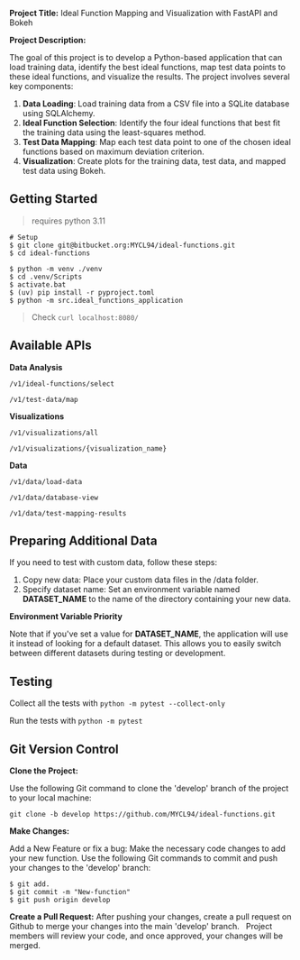 **Project Title:** Ideal Function Mapping and Visualization with FastAPI and Bokeh


**Project Description:**

The goal of this project is to develop a Python-based application that can load training data, identify the best ideal functions, map test data points to these ideal functions, and visualize the results. The project involves several key components:

1. **Data Loading**: Load training data from a CSV file into a SQLite database using SQLAlchemy.
2. **Ideal Function Selection**: Identify the four ideal functions that best fit the training data using the least-squares method.
3. **Test Data Mapping**: Map each test data point to one of the chosen ideal functions based on maximum deviation criterion.
4. **Visualization**: Create plots for the training data, test data, and mapped test data using Bokeh.


## Getting Started

> requires python 3.11

```
# Setup
$ git clone git@bitbucket.org:MYCL94/ideal-functions.git
$ cd ideal-functions

$ python -m venv ./venv
$ cd .venv/Scripts
$ activate.bat
$ (uv) pip install -r pyproject.toml
$ python -m src.ideal_functions_application

```

> Check `curl localhost:8080/`

## Available APIs

**Data Analysis**

`/v1/ideal-functions/select`

`/v1/test-data/map`

**Visualizations**

`/v1/visualizations/all`

`/v1/visualizations/{visualization_name}`

**Data**

`/v1/data/load-data`

`/v1/data/database-view`

`/v1/data/test-mapping-results`


## Preparing Additional Data

If you need to test with custom data, follow these steps:

1. Copy new data: Place your custom data files in the /data folder.
2. Specify dataset name: Set an environment variable named **DATASET_NAME** to the name of the directory containing your new data.

**Environment Variable Priority**

Note that if you've set a value for **DATASET_NAME**, the application will use it instead of looking for a default dataset. This allows you to easily switch between different datasets during testing or development.

## Testing

Collect all the tests with 
`python -m pytest --collect-only`

Run the tests with
`python -m pytest`

## Git Version Control

**Clone the Project:**

Use the following Git command to clone the 'develop' branch of the project to your local machine:

```
git clone -b develop https://github.com/MYCL94/ideal-functions.git
```

**Make Changes:**

Add a New Feature or fix a bug:
Make the necessary code changes to add your new function.
Use the following Git commands to commit and push your changes to the 'develop' branch:

```
$ git add.
$ git commit -m "New-function"
$ git push origin develop 
```

**Create a Pull Request:**
After pushing your changes, create a pull request on Github to merge your changes into the main 'develop' branch.    
Project members will review your code, and once approved, your changes will be merged.    
